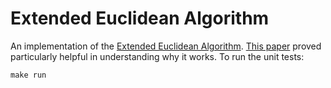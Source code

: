 # Extended Euclidean Algorithm
An implementation of the [Extended Euclidean Algorithm](http://en.wikipedia.org/wiki/Extended_Euclidean_algorithm).
[This paper](http://pages.pacificcoast.net/~cazelais/222/xeuclid.pdf) proved particularly helpful in understanding why
it works. To run the unit tests:

```
make run
```
